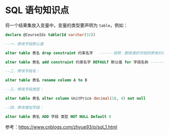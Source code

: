 # SQL 语句知识点

将一个结果集放入变量中，变量的类型要声明为 `table`，例如：
```sql
declare @CourseIds table(Id varchar(32))

--一、修改字段默认值

alter table 表名 drop constraint 约束名字   ------说明：删除表的字段的原有约束

alter table 表名 add constraint 约束名字 DEFAULT 默认值 for 字段名称 -------说明：添加一个表的字段的约束并指定默认值

--二、修改字段名：

alter table 表名 rename column A to B

--三、修改字段类型：

alter table 表名 alter column UnitPrice decimal(18, 4) not null 

--四、修改增加字段：

alter table 表名 ADD 字段 类型 NOT NULL Default 0
```

参考：https://www.cnblogs.com/zhyue93/p/sql_1.html
